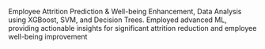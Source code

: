 Employee Attrition Prediction & Well-being Enhancement, Data Analysis using XGBoost, SVM, and Decision Trees. Employed advanced ML, providing actionable insights for significant attrition reduction and employee well-being improvement 
